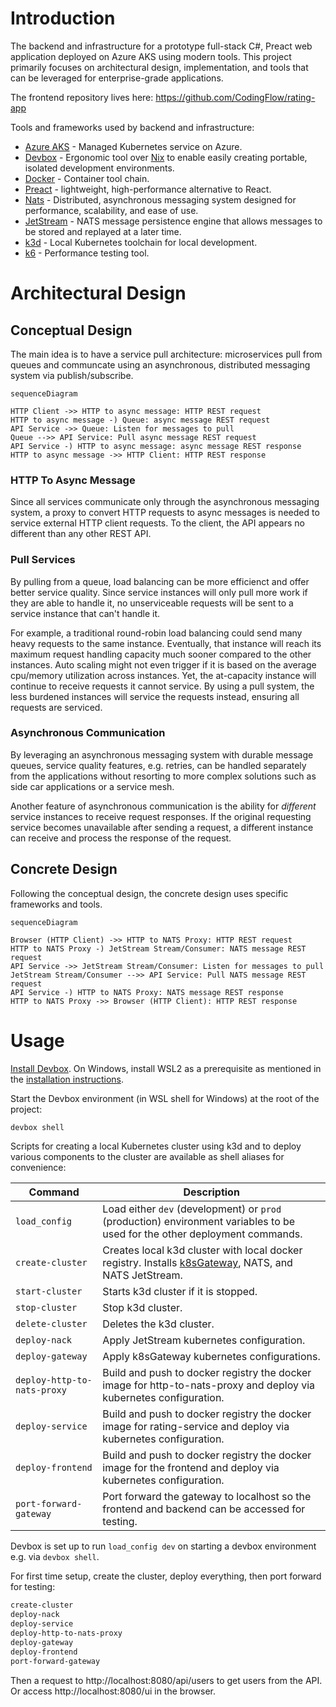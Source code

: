 # Introduction

The backend and infrastructure for a prototype full-stack C#, Preact web
application deployed on Azure AKS using modern tools. This project primarily
focuses on architectural design, implementation, and tools that can be leveraged
for enterprise-grade applications.

The frontend repository lives here: https://github.com/CodingFlow/rating-app

Tools and frameworks used by backend and infrastructure:

- [Azure AKS](https://azure.microsoft.com/en-us/products/kubernetes-service) -
  Managed Kubernetes service on Azure.
- [Devbox](https://www.jetify.com/devbox) - Ergonomic tool over
  [Nix](https://nixos.org/) to enable easily creating portable, isolated
  development environments.
- [Docker](https://www.docker.com/) - Container tool chain.
- [Preact](https://preactjs.com/) - lightweight, high-performance alternative to
  React.
- [Nats](https://nats.io/) - Distributed, asynchronous messaging system designed
  for performance, scalability, and ease of use.
- [JetStream](https://docs.nats.io/nats-concepts/jetstream) - NATS message
  persistence engine that allows messages to be stored and replayed at a later
  time.
- [k3d](https://k3d.io/stable/) - Local Kubernetes toolchain for local
  development.
- [k6](https://k6.io/) - Performance testing tool.

# Architectural Design

## Conceptual Design

The main idea is to have a service pull architecture: microservices pull from
queues and communcate using an asynchronous, distributed messaging system via
publish/subscribe.

```mermaid
sequenceDiagram

HTTP Client ->> HTTP to async message: HTTP REST request
HTTP to async message -) Queue: async message REST request
API Service ->> Queue: Listen for messages to pull
Queue -->> API Service: Pull async message REST request
API Service -) HTTP to async message: async message REST response
HTTP to async message ->> HTTP Client: HTTP REST response
```

### HTTP To Async Message

Since all services communicate only through the asynchronous messaging system, a
proxy to convert HTTP requests to async messages is needed to service external
HTTP client requests. To the client, the API appears no different than any other
REST API.

### Pull Services

By pulling from a queue, load balancing can be more efficienct and offer better
service quality. Since service instances will only pull more work if they are
able to handle it, no unserviceable requests will be sent to a service instance
that can't handle it.

For example, a traditional round-robin load balancing could send many heavy
requests to the same instance. Eventually, that instance will reach its maximum
request handling capacity much sooner compared to the other instances. Auto
scaling might not even trigger if it is based on the average cpu/memory
utilization across instances. Yet, the at-capacity instance will continue to
receive requests it cannot service. By using a pull system, the less burdened
instances will service the requests instead, ensuring all requests are serviced.

### Asynchronous Communication

By leveraging an asynchronous messaging system with durable message queues,
service quality features, e.g. retries, can be handled separately from the
applications without resorting to more complex solutions such as side car
applications or a service mesh.

Another feature of asynchronous communication is the ability for _different_
service instances to receive request responses. If the original requesting
service becomes unavailable after sending a request, a different instance can
receive and process the response of the request.

## Concrete Design

Following the conceptual design, the concrete design uses specific frameworks
and tools.

```mermaid
sequenceDiagram

Browser (HTTP Client) ->> HTTP to NATS Proxy: HTTP REST request
HTTP to NATS Proxy -) JetStream Stream/Consumer: NATS message REST request
API Service ->> JetStream Stream/Consumer: Listen for messages to pull
JetStream Stream/Consumer -->> API Service: Pull NATS message REST request
API Service -) HTTP to NATS Proxy: NATS message REST response
HTTP to NATS Proxy ->> Browser (HTTP Client): HTTP REST response
```

# Usage

[Install Devbox](https://www.jetify.com/docs/devbox/installing_devbox/). On
Windows, install WSL2 as a prerequisite as mentioned in the
[installation instructions](https://www.jetify.com/docs/devbox/installing_devbox/?install-method=wsl).

Start the Devbox environment (in WSL shell for Windows) at the root of the
project:

```bash
devbox shell
```

Scripts for creating a local Kubernetes cluster using k3d and to deploy various
components to the cluster are available as shell aliases for convenience:

| Command                     | Description                                                                                                                    |
| --------------------------- | ------------------------------------------------------------------------------------------------------------------------------ |
| `load_config`               | Load either `dev` (development) or `prod` (production) environment variables to be used for the other deployment commands.     |
| `create-cluster`            | Creates local k3d cluster with local docker registry. Installs [k8sGateway](https://k8sgateway.io/), NATS, and NATS JetStream. |
| `start-cluster`             | Starts k3d cluster if it is stopped.                                                                                           |
| `stop-cluster`              | Stop k3d cluster.                                                                                                              |
| `delete-cluster`            | Deletes the k3d cluster.                                                                                                       |
| `deploy-nack`               | Apply JetStream kubernetes configuration.                                                                                      |
| `deploy-gateway`            | Apply k8sGateway kubernetes configurations.                                                                                    |
| `deploy-http-to-nats-proxy` | Build and push to docker registry the docker image for http-to-nats-proxy and deploy via kubernetes configuration.             |
| `deploy-service`            | Build and push to docker registry the docker image for rating-service and deploy via kubernetes configuration.                 |
| `deploy-frontend`           | Build and push to docker registry the docker image for the frontend and deploy via kubernetes configuration.                   |
| `port-forward-gateway`      | Port forward the gateway to localhost so the frontend and backend can be accessed for testing.                                 |

Devbox is set up to run `load_config dev` on starting a devbox environment e.g.
via `devbox shell`.

For first time setup, create the cluster, deploy everything, then port forward
for testing:

```bash
create-cluster
deploy-nack
deploy-service
deploy-http-to-nats-proxy
deploy-gateway
deploy-frontend
port-forward-gateway
```

Then a request to http://localhost:8080/api/users to get users from the API. Or
access http://localhost:8080/ui in the browser.
